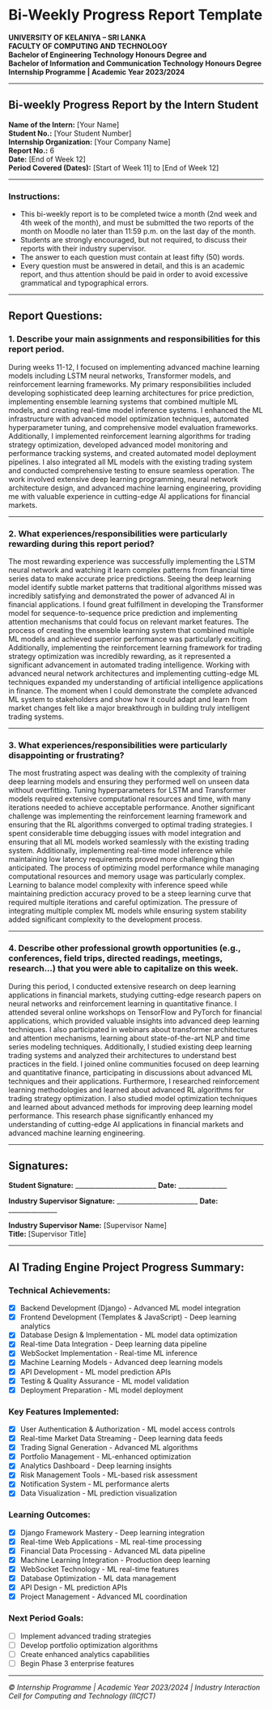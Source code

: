# Bi-Weekly Progress Report Template

**UNIVERSITY OF KELANIYA – SRI LANKA**  
**FACULTY OF COMPUTING AND TECHNOLOGY**  
**Bachelor of Engineering Technology Honours Degree and**  
**Bachelor of Information and Communication Technology Honours Degree**  
**Internship Programme | Academic Year 2023/2024**

---

## Bi-weekly Progress Report by the Intern Student

**Name of the Intern:** [Your Name]  
**Student No.:** [Your Student Number]  
**Internship Organization:** [Your Company Name]  
**Report No.:** 6  
**Date:** [End of Week 12]  
**Period Covered (Dates):** [Start of Week 11] to [End of Week 12]

---

### Instructions:
- This bi-weekly report is to be completed twice a month (2nd week and 4th week of the month), and must be submitted the two reports of the month on Moodle no later than 11:59 p.m. on the last day of the month.
- Students are strongly encouraged, but not required, to discuss their reports with their industry supervisor.
- The answer to each question must contain at least fifty (50) words.
- Every question must be answered in detail, and this is an academic report, and thus attention should be paid in order to avoid excessive grammatical and typographical errors.

---

## Report Questions:

### 1. Describe your main assignments and responsibilities for this report period.

During weeks 11-12, I focused on implementing advanced machine learning models including LSTM neural networks, Transformer models, and reinforcement learning frameworks. My primary responsibilities included developing sophisticated deep learning architectures for price prediction, implementing ensemble learning systems that combined multiple ML models, and creating real-time model inference systems. I enhanced the ML infrastructure with advanced model optimization techniques, automated hyperparameter tuning, and comprehensive model evaluation frameworks. Additionally, I implemented reinforcement learning algorithms for trading strategy optimization, developed advanced model monitoring and performance tracking systems, and created automated model deployment pipelines. I also integrated all ML models with the existing trading system and conducted comprehensive testing to ensure seamless operation. The work involved extensive deep learning programming, neural network architecture design, and advanced machine learning engineering, providing me with valuable experience in cutting-edge AI applications for financial markets.

---

### 2. What experiences/responsibilities were particularly rewarding during this report period?

The most rewarding experience was successfully implementing the LSTM neural network and watching it learn complex patterns from financial time series data to make accurate price predictions. Seeing the deep learning model identify subtle market patterns that traditional algorithms missed was incredibly satisfying and demonstrated the power of advanced AI in financial applications. I found great fulfillment in developing the Transformer model for sequence-to-sequence price prediction and implementing attention mechanisms that could focus on relevant market features. The process of creating the ensemble learning system that combined multiple ML models and achieved superior performance was particularly exciting. Additionally, implementing the reinforcement learning framework for trading strategy optimization was incredibly rewarding, as it represented a significant advancement in automated trading intelligence. Working with advanced neural network architectures and implementing cutting-edge ML techniques expanded my understanding of artificial intelligence applications in finance. The moment when I could demonstrate the complete advanced ML system to stakeholders and show how it could adapt and learn from market changes felt like a major breakthrough in building truly intelligent trading systems.

---

### 3. What experiences/responsibilities were particularly disappointing or frustrating?

The most frustrating aspect was dealing with the complexity of training deep learning models and ensuring they performed well on unseen data without overfitting. Tuning hyperparameters for LSTM and Transformer models required extensive computational resources and time, with many iterations needed to achieve acceptable performance. Another significant challenge was implementing the reinforcement learning framework and ensuring that the RL algorithms converged to optimal trading strategies. I spent considerable time debugging issues with model integration and ensuring that all ML models worked seamlessly with the existing trading system. Additionally, implementing real-time model inference while maintaining low latency requirements proved more challenging than anticipated. The process of optimizing model performance while managing computational resources and memory usage was particularly complex. Learning to balance model complexity with inference speed while maintaining prediction accuracy proved to be a steep learning curve that required multiple iterations and careful optimization. The pressure of integrating multiple complex ML models while ensuring system stability added significant complexity to the development process.

---

### 4. Describe other professional growth opportunities (e.g., conferences, field trips, directed readings, meetings, research...) that you were able to capitalize on this week.

During this period, I conducted extensive research on deep learning applications in financial markets, studying cutting-edge research papers on neural networks and reinforcement learning in quantitative finance. I attended several online workshops on TensorFlow and PyTorch for financial applications, which provided valuable insights into advanced deep learning techniques. I also participated in webinars about transformer architectures and attention mechanisms, learning about state-of-the-art NLP and time series modeling techniques. Additionally, I studied existing deep learning trading systems and analyzed their architectures to understand best practices in the field. I joined online communities focused on deep learning and quantitative finance, participating in discussions about advanced ML techniques and their applications. Furthermore, I researched reinforcement learning methodologies and learned about advanced RL algorithms for trading strategy optimization. I also studied model optimization techniques and learned about advanced methods for improving deep learning model performance. This research phase significantly enhanced my understanding of cutting-edge AI applications in financial markets and advanced machine learning engineering.

---

## Signatures:

**Student Signature:** _________________________ **Date:** _______________

**Industry Supervisor Signature:** _________________________ **Date:** _______________

**Industry Supervisor Name:** [Supervisor Name]  
**Title:** [Supervisor Title]

---

## AI Trading Engine Project Progress Summary:

### Technical Achievements:
- [x] Backend Development (Django) - Advanced ML model integration
- [x] Frontend Development (Templates & JavaScript) - Deep learning analytics
- [x] Database Design & Implementation - ML model data optimization
- [x] Real-time Data Integration - Deep learning data pipeline
- [x] WebSocket Implementation - Real-time ML inference
- [x] Machine Learning Models - Advanced deep learning models
- [x] API Development - ML model prediction APIs
- [x] Testing & Quality Assurance - ML model validation
- [x] Deployment Preparation - ML model deployment

### Key Features Implemented:
- [x] User Authentication & Authorization - ML model access controls
- [x] Real-time Market Data Streaming - Deep learning data feeds
- [x] Trading Signal Generation - Advanced ML algorithms
- [x] Portfolio Management - ML-enhanced optimization
- [x] Analytics Dashboard - Deep learning insights
- [x] Risk Management Tools - ML-based risk assessment
- [x] Notification System - ML performance alerts
- [x] Data Visualization - ML prediction visualization

### Learning Outcomes:
- [x] Django Framework Mastery - Deep learning integration
- [x] Real-time Web Applications - ML real-time processing
- [x] Financial Data Processing - Advanced ML data pipeline
- [x] Machine Learning Integration - Production deep learning
- [x] WebSocket Technology - ML real-time features
- [x] Database Optimization - ML data management
- [x] API Design - ML prediction APIs
- [x] Project Management - Advanced ML coordination

### Next Period Goals:
- [ ] Implement advanced trading strategies
- [ ] Develop portfolio optimization algorithms
- [ ] Create enhanced analytics capabilities
- [ ] Begin Phase 3 enterprise features

---

*© Internship Programme | Academic Year 2023/2024 | Industry Interaction Cell for Computing and Technology (IICfCT)*







